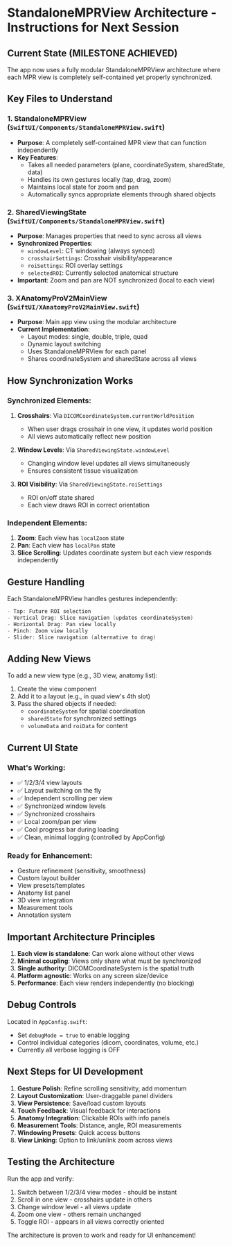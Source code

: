 # StandaloneMPRView Architecture - Instructions for Next Session

## Current State (MILESTONE ACHIEVED)
The app now uses a fully modular StandaloneMPRView architecture where each MPR view is completely self-contained yet properly synchronized.

## Key Files to Understand

### 1. StandaloneMPRView (`SwiftUI/Components/StandaloneMPRView.swift`)
- **Purpose**: A completely self-contained MPR view that can function independently
- **Key Features**:
  - Takes all needed parameters (plane, coordinateSystem, sharedState, data)
  - Handles its own gestures locally (tap, drag, zoom)
  - Maintains local state for zoom and pan
  - Automatically syncs appropriate elements through shared objects

### 2. SharedViewingState (`SwiftUI/Components/StandaloneMPRView.swift`)
- **Purpose**: Manages properties that need to sync across all views
- **Synchronized Properties**:
  - `windowLevel`: CT windowing (always synced)
  - `crosshairSettings`: Crosshair visibility/appearance
  - `roiSettings`: ROI overlay settings
  - `selectedROI`: Currently selected anatomical structure
- **Important**: Zoom and pan are NOT synchronized (local to each view)

### 3. XAnatomyProV2MainView (`SwiftUI/XAnatomyProV2MainView.swift`)
- **Purpose**: Main app view using the modular architecture
- **Current Implementation**:
  - Layout modes: single, double, triple, quad
  - Dynamic layout switching
  - Uses StandaloneMPRView for each panel
  - Shares coordinateSystem and sharedState across all views

## How Synchronization Works

### Synchronized Elements:
1. **Crosshairs**: Via `DICOMCoordinateSystem.currentWorldPosition`
   - When user drags crosshair in one view, it updates world position
   - All views automatically reflect new position

2. **Window Levels**: Via `SharedViewingState.windowLevel`
   - Changing window level updates all views simultaneously
   - Ensures consistent tissue visualization

3. **ROI Visibility**: Via `SharedViewingState.roiSettings`
   - ROI on/off state shared
   - Each view draws ROI in correct orientation

### Independent Elements:
1. **Zoom**: Each view has `localZoom` state
2. **Pan**: Each view has `localPan` state  
3. **Slice Scrolling**: Updates coordinate system but each view responds independently

## Gesture Handling

Each StandaloneMPRView handles gestures independently:
```swift
- Tap: Future ROI selection
- Vertical Drag: Slice navigation (updates coordinateSystem)
- Horizontal Drag: Pan view locally
- Pinch: Zoom view locally
- Slider: Slice navigation (alternative to drag)
```

## Adding New Views

To add a new view type (e.g., 3D view, anatomy list):

1. Create the view component
2. Add it to a layout (e.g., in quad view's 4th slot)
3. Pass the shared objects if needed:
   - `coordinateSystem` for spatial coordination
   - `sharedState` for synchronized settings
   - `volumeData` and `roiData` for content

## Current UI State

### What's Working:
- ✅ 1/2/3/4 view layouts
- ✅ Layout switching on the fly
- ✅ Independent scrolling per view
- ✅ Synchronized window levels
- ✅ Synchronized crosshairs
- ✅ Local zoom/pan per view
- ✅ Cool progress bar during loading
- ✅ Clean, minimal logging (controlled by AppConfig)

### Ready for Enhancement:
- Gesture refinement (sensitivity, smoothness)
- Custom layout builder
- View presets/templates
- Anatomy list panel
- 3D view integration
- Measurement tools
- Annotation system

## Important Architecture Principles

1. **Each view is standalone**: Can work alone without other views
2. **Minimal coupling**: Views only share what must be synchronized
3. **Single authority**: DICOMCoordinateSystem is the spatial truth
4. **Platform agnostic**: Works on any screen size/device
5. **Performance**: Each view renders independently (no blocking)

## Debug Controls

Located in `AppConfig.swift`:
- Set `debugMode = true` to enable logging
- Control individual categories (dicom, coordinates, volume, etc.)
- Currently all verbose logging is OFF

## Next Steps for UI Development

1. **Gesture Polish**: Refine scrolling sensitivity, add momentum
2. **Layout Customization**: User-draggable panel dividers
3. **View Persistence**: Save/load custom layouts
4. **Touch Feedback**: Visual feedback for interactions
5. **Anatomy Integration**: Clickable ROIs with info panels
6. **Measurement Tools**: Distance, angle, ROI measurements
7. **Windowing Presets**: Quick access buttons
8. **View Linking**: Option to link/unlink zoom across views

## Testing the Architecture

Run the app and verify:
1. Switch between 1/2/3/4 view modes - should be instant
2. Scroll in one view - crosshairs update in others
3. Change window level - all views update
4. Zoom one view - others remain unchanged
5. Toggle ROI - appears in all views correctly oriented

The architecture is proven to work and ready for UI enhancement!
